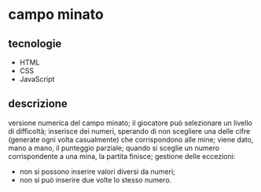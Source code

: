 # campo minato
## tecnologie
* HTML
* CSS
* JavaScript
## descrizione
versione numerica del campo minato; il giocatore può selezionare un livello di difficoltà; inserisce dei numeri, sperando di non scegliere una delle cifre (generate ogni volta casualmente) che corrispondono alle mine; viene dato, mano a mano, il punteggio parziale; quando si sceglie un numero corrispondente a una mina, la partita finisce; gestione delle eccezioni:
* non si possono inserire valori diversi da numeri;
* non si può inserire due volte lo stesso numero.

